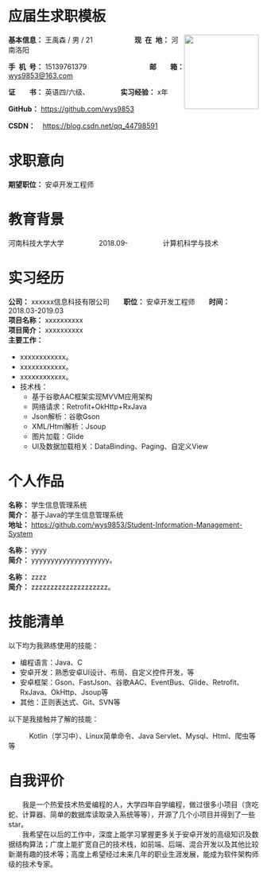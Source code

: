 <h1>应届生求职模板</h1>

<div style="float:right">
    <img src="https://img.52z.com/upload/news/image/20181108/20181108204521_83402.jpg" width="150">
</div>

**基本信息：** 王禹森 / 男 / 21&emsp;&emsp;&emsp;&emsp;&emsp;&emsp;**现&ensp;在&ensp;地：** 河南洛阳

**手&ensp;机&ensp;号：** 15139761379&emsp;&emsp;&emsp;&emsp;&emsp;&emsp;&emsp;&emsp;&emsp;**邮&emsp;&emsp;箱：** wys9853@163.com

**证&emsp;&emsp;书：** 英语四/六级、&emsp;&emsp;&emsp;&emsp;&ensp;**实习经验：** x年

**GitHub：** https://github.com/wys9853 

**CSDN：** &ensp; https://blog.csdn.net/qq_44798591

<h1>求职意向</h1>

**期望职位：** 安卓开发工程师&emsp;&emsp;&emsp;&emsp;

<h1>教育背景</h1>

河南科技大学大学&emsp;&emsp;&emsp;&emsp;&emsp;2018.09-&emsp;&emsp;&emsp;&emsp;&emsp;计算机科学与技术

<h1>实习经历</h1>

**公司：** xxxxxx信息科技有限公司&emsp;&emsp;**职位：** 安卓开发工程师&emsp;&emsp;**时间：** 2018.03-2019.03
<br/>
**项目名称：** xxxxxxxxxx
<br/>
**项目简介：** xxxxxxxxxx
<br/>
**主要工作：**
 - xxxxxxxxxxxx。
 - xxxxxxxxxxxx。
 - xxxxxxxxxxxx。
 - 技术栈：
   - 基于谷歌AAC框架实现MVVM应用架构
   - 网络请求：Retrofit+OkHttp+RxJava
   - Json解析：谷歌Gson
   - XML/Html解析：Jsoup
   - 图片加载：Glide
   - UI及数据加载相关：DataBinding、Paging、自定义View

<h1>个人作品</h1>

**名称：** 学生信息管理系统&emsp;&emsp;
<br/>
**简介：** 基于Java的学生信息管理系统
<br/>
**地址：** https://github.com/wys9853/Student-Information-Management-System

**名称：** yyyy 
<br/>
**简介：** yyyyyyyyyyyyyyyyyyyy。

**名称：** zzzz
<br/>
**简介：** zzzzzzzzzzzzzzzzzzzz。

<h1>技能清单</h1>

以下均为我熟练使用的技能：

- 编程语言：Java、C
- 安卓开发：熟悉安卓UI设计、布局、自定义控件开发，等
- 安卓框架：Gson、FastJson、谷歌AAC、EventBus、Glide、Retrofit、RxJava、OkHttp、Jsoup等
- 其他：正则表达式、Git、SVN等

以下是我接触并了解的技能：

&emsp;&emsp;&emsp;Kotlin（学习中）、Linux简单命令、Java Servlet、Mysql、Html、爬虫等等

<h1>自我评价</h1>

&emsp;&emsp;我是一个热爱技术热爱编程的人，大学四年自学编程，做过很多小项目（贪吃蛇、计算器、简单的数据库读取录入系统等等），开源了几个小项目并得到了一些star。
<br/>
&emsp;&emsp;我希望在以后的工作中，深度上能学习掌握更多关于安卓开发的高级知识及数据结构算法；广度上能扩宽自己的技术栈，如前端、后端、混合开发以及其他比较新潮有趣的技术等；高度上希望经过未来几年的职业生涯发展，能成为软件架构师级的技术专家。
